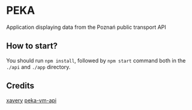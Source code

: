 # PEKA

Application displaying data from the Poznań public transport API

## How to start?

You should run `npm install`, followed by `npm start` command both in the `./api` and `./app` directory.

## Credits

[xavery](https://github.com/xavery)
[peka-vm-api](https://github.com/xavery/peka-vm-api)